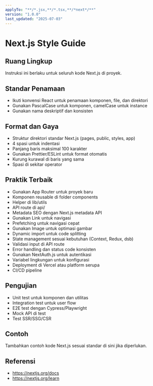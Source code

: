 ```yaml
---
applyTo: "**/*.jsx,**/*.tsx,**/*next*/**"
version: "1.0.0"
last_updated: "2025-07-03"
---
```

# Next.js Style Guide

## Ruang Lingkup
Instruksi ini berlaku untuk seluruh kode Next.js di proyek.

## Standar Penamaan
- Ikuti konvensi React untuk penamaan komponen, file, dan direktori
- Gunakan PascalCase untuk komponen, camelCase untuk instance
- Gunakan nama deskriptif dan konsisten

## Format dan Gaya
- Struktur direktori standar Next.js (pages, public, styles, app)
- 4 spasi untuk indentasi
- Panjang baris maksimal 100 karakter
- Gunakan Prettier/ESLint untuk format otomatis
- Kurung kurawal di baris yang sama
- Spasi di sekitar operator

## Praktik Terbaik
- Gunakan App Router untuk proyek baru
- Komponen reusable di folder components
- Helper di lib/utils
- API route di api/
- Metadata SEO dengan Next.js metadata API
- Gunakan Link untuk navigasi
- Prefetching untuk navigasi cepat
- Gunakan Image untuk optimasi gambar
- Dynamic import untuk code splitting
- State management sesuai kebutuhan (Context, Redux, dsb)
- Validasi input di API route
- Error handling dan status code konsisten
- Gunakan NextAuth.js untuk autentikasi
- Variabel lingkungan untuk konfigurasi
- Deployment di Vercel atau platform serupa
- CI/CD pipeline

## Pengujian
- Unit test untuk komponen dan utilitas
- Integration test untuk user flow
- E2E test dengan Cypress/Playwright
- Mock API di test
- Test SSR/SSG/CSR

## Contoh
Tambahkan contoh kode Next.js sesuai standar di sini jika diperlukan.

## Referensi
- https://nextjs.org/docs
- https://nextjs.org/learn
